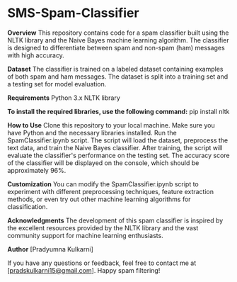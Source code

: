 # SMS-Spam-Classifier

<strong>Overview</strong>
This repository contains code for a spam classifier built using the NLTK library and the Naive Bayes machine learning algorithm. The classifier is designed to differentiate between spam and non-spam (ham) messages with high accuracy.

<strong>Dataset</strong>
The classifier is trained on a labeled dataset containing examples of both spam and ham messages. The dataset is split into a training set and a testing set for model evaluation.

<strong>Requirements</strong>
Python 3.x
NLTK library

<strong>To install the required libraries, use the following command:</strong>
pip install nltk

<strong>How to Use</strong>
Clone this repository to your local machine.
Make sure you have Python and the necessary libraries installed.
Run the SpamClassifier.ipynb script.
The script will load the dataset, preprocess the text data, and train the Naive Bayes classifier.
After training, the script will evaluate the classifier's performance on the testing set.
The accuracy score of the classifier will be displayed on the console, which should be approximately 96%.

<strong>Customization</strong>
You can modify the SpamClassifier.ipynb script to experiment with different preprocessing techniques, feature extraction methods, or even try out other machine learning algorithms for classification.


<strong>Acknowledgments</strong>
The development of this spam classifier is inspired by the excellent resources provided by the NLTK library and the vast community support for machine learning enthusiasts.


<strong>Author</strong>
[Pradyumna Kulkarni]

If you have any questions or feedback, feel free to contact me at [pradskulkarni15@gmail.com]. Happy spam filtering!
